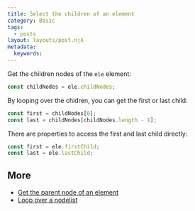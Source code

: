 ```yaml
---
title: Select the children of an element
category: Basic
tags:
  - posts
layout: layouts/post.njk
metadata:
  keywords:
---
```


Get the children nodes of the `ele` element:

```js
const childNodes = ele.childNodes;
```

By looping over the chidren, you can get the first or last child:

```js
const first = childNodes[0];
const last = childNodes[childNodes.length - 1];
```

There are properties to access the first and last child directly:

```js
const first = ele.firstChild;
const last = ele.lastChild;
```

## More

* [Get the parent node of an element](/get-the-parent-node-of-an-element)
* [Loop over a nodelist](/loop-over-a-nodelist)